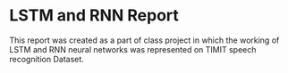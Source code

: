 # LSTM and RNN Report

This report was created as a part of class project in which the working of LSTM and RNN neural networks was represented on TIMIT speech recognition Dataset.
